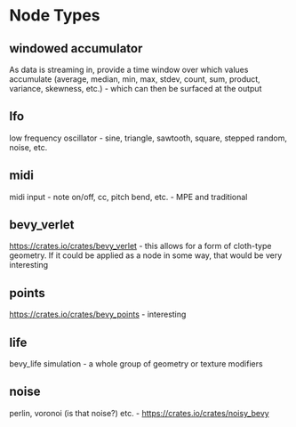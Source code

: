 # Node Types

## windowed accumulator
As data is streaming in, provide a time window over which values accumulate (average, median, min, max, stdev, count, sum, product, variance, skewness, etc.) - which can then be surfaced at the output

## lfo
low frequency oscillator - sine, triangle, sawtooth, square, stepped random, noise, etc.

## midi
midi input - note on/off, cc, pitch bend, etc. - MPE and traditional

## bevy_verlet
https://crates.io/crates/bevy_verlet - this allows for a form of cloth-type geometry. If it could be applied as a node in some way, that would be very interesting

## points
https://crates.io/crates/bevy_points - interesting

## life
bevy_life simulation - a whole group of geometry or texture modifiers

## noise
perlin, voronoi (is that noise?) etc. - https://crates.io/crates/noisy_bevy
